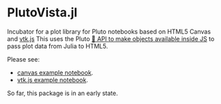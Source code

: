 PlutoVista.jl
==================


Incubator for a plot library for Pluto notebooks based on HTML5 Canvas and [vtk.js](https://kitware.github.io/vtk-js/index.html)
This uses the Pluto [💁 API to make objects available inside JS](https://github.com/fonsp/Pluto.jl/pull/1124)
to pass plot data from Julia to HTML5.

Please see:

- [canvas example notebook](https://raw.githubusercontent.com/j-fu/PlutoVista.jl/main/examples/vtktest.jl).
- [vtk.js example notebook](https://raw.githubusercontent.com/j-fu/PlutoVista.jl/main/examples/vtktest.jl).


So far, this package is in an early state.




